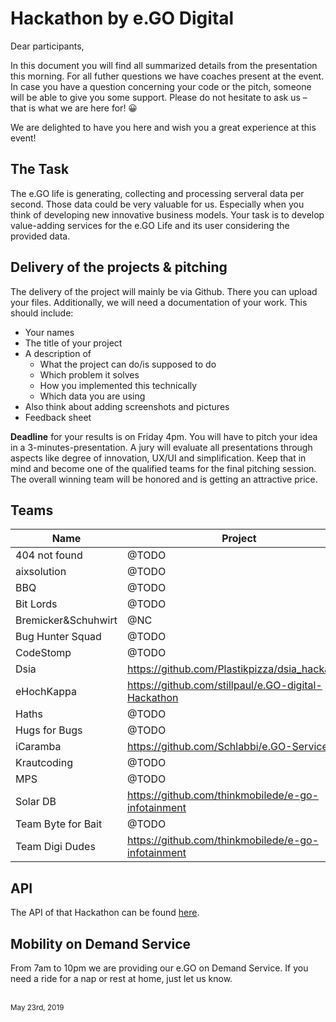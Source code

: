 # Hackathon by e.GO Digital

Dear participants,

In this document you will find all summarized details from the presentation this morning. For all futher questions we have coaches present at the event. In case you have a question concerning your code or the pitch, someone will be able to give you some support. Please do not hesitate to ask us – that is what we are here for! 😀

We are delighted to have you here and wish you a great experience at this event!

## The Task

The e.GO life is generating, collecting and processing serveral data per second. Those data could be very valuable for us. Especially when you think of developing new innovative business models. Your task is to develop value-adding services for the e.GO Life and its user considering the provided data. 

## Delivery of the projects & pitching

The delivery of the project will mainly be via Github. There you can upload your files. Additionally, we will need a documentation of your work. This should include:

* Your names
* The title of your project
* A description of 
  * What the project can do/is supposed to do
  * Which problem it solves
  * How you implemented this technically
  * Which data you are using
* Also think about adding screenshots and pictures
* Feedback sheet

**Deadline** for your results is on Friday 4pm. You will have to pitch your idea in a 3-minutes-presentation. A jury will evaluate all presentations through aspects like degree of innovation, UX/UI and simplification. Keep that in mind and become one of the qualified teams for the final pitching session. The overall winning team will be honored and is getting an attractive price. 

## Teams

| Name | Project |
|---|---|
| 404 not found | @TODO |
| aixsolution | @TODO |
| BBQ | @TODO |
| Bit Lords | @TODO |
| Bremicker&Schuhwirt | @NC |
| Bug Hunter Squad | @TODO |
| CodeStomp | @TODO |
| Dsia | https://github.com/Plastikpizza/dsia_hackathon |
| eHochKappa | https://github.com/stillpaul/e.GO-digital-Hackathon |
| Haths | @TODO |
| Hugs for Bugs | @TODO |
| iCaramba | https://github.com/Schlabbi/e.GO-Service |
| Krautcoding | @TODO |
| MPS | @TODO |
| Solar DB | https://github.com/thinkmobilede/e-go-infotainment |
| Team Byte for Bait | @TODO |
| Team Digi Dudes | https://github.com/thinkmobilede/e-go-infotainment |

## API

The API of that Hackathon can be found [here](./vehicle-api).

## Mobility on Demand Service

From 7am to 10pm we are providing our e.GO on Demand Service. If you need a ride for a nap or rest at home, just let us know. 

<br />
<sup>May 23rd, 2019</sup>
